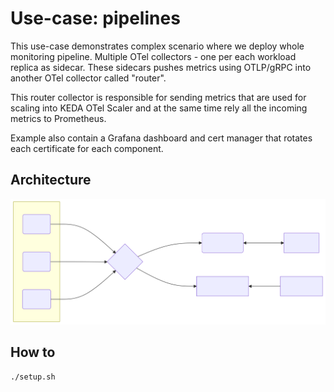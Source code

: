 # Use-case: pipelines

This use-case demonstrates complex scenario where we deploy whole monitoring pipeline. Multiple OTel collectors - one per each workload replica as sidecar. These
sidecars pushes metrics using OTLP/gRPC into another OTel collector called "router".

This router collector is responsible for sending metrics that are used for scaling into KEDA OTel Scaler and at the same time rely all the incoming metrics to Prometheus.

Example also contain a Grafana dashboard and cert manager that rotates each certificate for each component.


## Architecture

![diagram](./architecture.svg "Diagram")

## How to

```bash
./setup.sh
```

